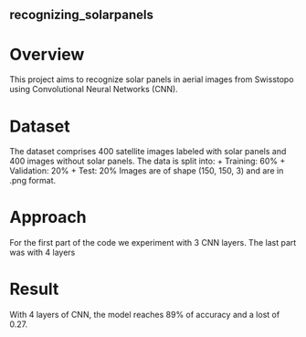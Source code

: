 ## recognizing_solarpanels

# Overview
This project aims to recognize solar panels in aerial images from Swisstopo using Convolutional Neural Networks (CNN).

# Dataset
The dataset comprises 400 satellite images labeled with solar panels and 400 images without solar panels. The data is split into:
    + Training: 60%
    + Validation: 20%
    + Test: 20%
Images are of shape (150, 150, 3) and are in .png format.

# Approach
For the first part of the code we experiment with 3 CNN layers. The last part was with 4 layers

# Result
With 4 layers of CNN, the model reaches 89% of accuracy and a lost of 0.27. 
